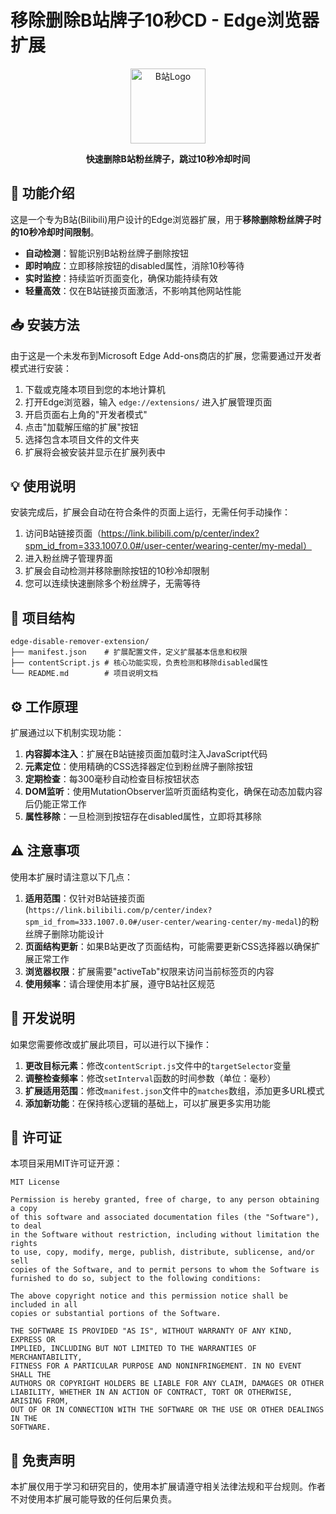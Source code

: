 # 移除删除B站牌子10秒CD - Edge浏览器扩展

<div align="center">
  <img src="https://i.imgur.com/cXNbsC6.png" alt="B站Logo" width="120"/>
  <p><strong>快速删除B站粉丝牌子，跳过10秒冷却时间</strong></p>
</div>

## 🚀 功能介绍

这是一个专为B站(Bilibili)用户设计的Edge浏览器扩展，用于**移除删除粉丝牌子时的10秒冷却时间限制**。

- **自动检测**：智能识别B站粉丝牌子删除按钮
- **即时响应**：立即移除按钮的disabled属性，消除10秒等待
- **实时监控**：持续监听页面变化，确保功能持续有效
- **轻量高效**：仅在B站链接页面激活，不影响其他网站性能

## 📥 安装方法

由于这是一个未发布到Microsoft Edge Add-ons商店的扩展，您需要通过开发者模式进行安装：

1. 下载或克隆本项目到您的本地计算机
2. 打开Edge浏览器，输入 `edge://extensions/` 进入扩展管理页面
3. 开启页面右上角的"开发者模式"
4. 点击"加载解压缩的扩展"按钮
5. 选择包含本项目文件的文件夹
6. 扩展将会被安装并显示在扩展列表中

## 💡 使用说明

安装完成后，扩展会自动在符合条件的页面上运行，无需任何手动操作：

1. 访问B站链接页面（https://link.bilibili.com/p/center/index?spm_id_from=333.1007.0.0#/user-center/wearing-center/my-medal）
2. 进入粉丝牌子管理界面
3. 扩展会自动检测并移除删除按钮的10秒冷却限制
4. 您可以连续快速删除多个粉丝牌子，无需等待

## 📁 项目结构

```
edge-disable-remover-extension/
├── manifest.json    # 扩展配置文件，定义扩展基本信息和权限
├── contentScript.js # 核心功能实现，负责检测和移除disabled属性
└── README.md        # 项目说明文档
```

## ⚙️ 工作原理

扩展通过以下机制实现功能：

1. **内容脚本注入**：扩展在B站链接页面加载时注入JavaScript代码
2. **元素定位**：使用精确的CSS选择器定位到粉丝牌子删除按钮
3. **定期检查**：每300毫秒自动检查目标按钮状态
4. **DOM监听**：使用MutationObserver监听页面结构变化，确保在动态加载内容后仍能正常工作
5. **属性移除**：一旦检测到按钮存在disabled属性，立即将其移除

## ⚠️ 注意事项

使用本扩展时请注意以下几点：

1. **适用范围**：仅针对B站链接页面(`https://link.bilibili.com/p/center/index?spm_id_from=333.1007.0.0#/user-center/wearing-center/my-medal`)的粉丝牌子删除功能设计
2. **页面结构更新**：如果B站更改了页面结构，可能需要更新CSS选择器以确保扩展正常工作
3. **浏览器权限**：扩展需要"activeTab"权限来访问当前标签页的内容
4. **使用频率**：请合理使用本扩展，遵守B站社区规范

## 🔧 开发说明

如果您需要修改或扩展此项目，可以进行以下操作：

1. **更改目标元素**：修改`contentScript.js`文件中的`targetSelector`变量
2. **调整检查频率**：修改`setInterval`函数的时间参数（单位：毫秒）
3. **扩展适用范围**：修改`manifest.json`文件中的`matches`数组，添加更多URL模式
4. **添加新功能**：在保持核心逻辑的基础上，可以扩展更多实用功能

## 📄 许可证

本项目采用MIT许可证开源：

```
MIT License

Permission is hereby granted, free of charge, to any person obtaining a copy
of this software and associated documentation files (the "Software"), to deal
in the Software without restriction, including without limitation the rights
to use, copy, modify, merge, publish, distribute, sublicense, and/or sell
copies of the Software, and to permit persons to whom the Software is
furnished to do so, subject to the following conditions:

The above copyright notice and this permission notice shall be included in all
copies or substantial portions of the Software.

THE SOFTWARE IS PROVIDED "AS IS", WITHOUT WARRANTY OF ANY KIND, EXPRESS OR
IMPLIED, INCLUDING BUT NOT LIMITED TO THE WARRANTIES OF MERCHANTABILITY,
FITNESS FOR A PARTICULAR PURPOSE AND NONINFRINGEMENT. IN NO EVENT SHALL THE
AUTHORS OR COPYRIGHT HOLDERS BE LIABLE FOR ANY CLAIM, DAMAGES OR OTHER
LIABILITY, WHETHER IN AN ACTION OF CONTRACT, TORT OR OTHERWISE, ARISING FROM,
OUT OF OR IN CONNECTION WITH THE SOFTWARE OR THE USE OR OTHER DEALINGS IN THE
SOFTWARE.
```

## 🌟 免责声明

本扩展仅用于学习和研究目的，使用本扩展请遵守相关法律法规和平台规则。作者不对使用本扩展可能导致的任何后果负责。